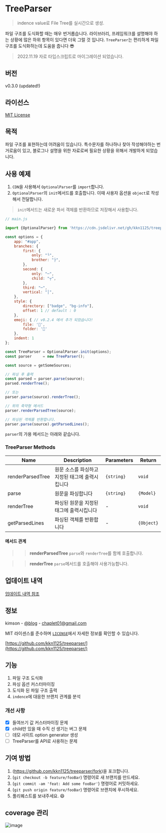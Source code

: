 # TreeParser

> indence value로 File Tree를 실시간으로 생성.

파일 구조를 도식화할 때는 매우 번거롭습니다. 라이브러리, 프레임워크를 설명해야 하는 상황에 많은 하위 항목이 있다면 더욱 그럴 것 입니다. `TreeParser`는 편리하게 파일 구조를 도식화하는데 도움을 줍니다 😎

> 2022.11.19 자로 타입스크립트로 마이그레이션 되었습니다.

## 버전

v0.3.0 (updated!)

## 라이선스

[MIT License](https://github.com/kkn1125/filetree/blob/main/LICENSE)

## 목적

파일 구조를 표현하는데 어려움이 있습니다. 특수문자를 하나하나 찾아 작성해야하는 번거로움이 있고, 블로그나 설명을 위한 자료로써 필요한 상황을 위해서 개발하게 되었습니다.

## 사용 예제

1. `CDN`을 사용해서 `OptionalParser`를 `import`합니다.
2. `OptionalParser`의 `init`메서드를 호출합니다. 이때 사용자 옵션을 `object`로 작성해서 전달합니다.

> `init`메서드는 새로운 파서 객체를 반환하므로 저장해서 사용합니다.

```javascript
// main.js

import {OptionalParser} from 'https://cdn.jsdelivr.net/gh/kkn1125/treeparser@4c93b00/assets/core/parser.js';

const options = {
    app: "#app",
    branches: {
        first: {
            only: "└",
            brother: "├",
        },
        second: {
            only: "─",
            child: "┬",
        },
        third: "─",
        vertical: "│",
    },
    style: {
        directory: ["badge", "bg-info"],
        offset: 1 // default : 0
    },
    emoji: { // v0.2.4 에서 추가 되었습니다!
        file: '📄',
        folder: '📂'
    },
    indent: 1
};

const TreeParser = OptionalParser.init(options);
const parser     = new TreeParser();

const source = getSomeSources;

// 파싱 후 출력
const parsed = parser.parse(source);
parsed.renderTree();

// 또는
parser.parse(source).renderTree();

// 위의 축약형 메서드
parser.renderParsedTree(source);

// 파싱된 객체를 반환합니다.
parser.parse(source).getParsedLines();
```

`parser`의 가용 메서드는 아래와 같습니다.

### TreeParser Methods

| Name  | Description | Parameters | Return |
| ----  | ----------- | ---------- | ------ |
| renderParsedTree | 원문 소스를 파싱하고 지정된 태그에 출력시킵니다 | `{string}` | `void` |
| parse | 원문을 파싱합니다 | `{string}` | `{Model}` |
| renderTree | 파싱된 원문을 지정된 태그에 출력시킵니다 | - | `void` |
| getParsedLines | 파싱된 객체를 반환합니다 | - | `{Object}` |

#### 메서드 관계

> > **renderParsedTree**
> `parse`와 `renderTree`를 함께 호출합니다.

> > **renderTree**
> `parse`메서드를 호출해야 사용가능합니다.

## 업데이트 내역

[업데이트 내역 참조](https://github.com/kkn1125/treeparser/blob/main/UPDATE.md)

## 정보

kimson - [@blog](https://kkn1125.github.io/) - [chaplet01@gmail.com](mailto:chaplet01@gmail.com)

MIT 라이센스를 준수하며 [``LICENSE``](https://github.com/kkn1125/treeparser/blob/main/LICENSE)에서 자세한 정보를 확인할 수 있습니다.

[https://github.com/kkn1125/treeparser/](https://github.com/kkn1125/treeparser/)

## 기능

1. 파일 구조 도식화
2. 파싱 옵션 커스터마이징
3. 도식화 된 파일 구조 출력
4. `indence`에 대응한 브랜치 관계를 분석

### 개선 사항

- [x] 들여쓰기 값 커스터마이징 문제
- [x] child만 있을 때 수직 선 생기는 버그 문제
- [ ] 데모 사이트 option generator 생성
- [ ] TreeParser를 API로 사용하는 문제

## 기여 방법

1. (<https://github.com/kkn1125/treeparser/fork>)을 포크합니다.
2. (`git checkout -b feature/fooBar`) 명령어로 새 브랜치를 만드세요.
3. (`git commit -am 'feat: Add some fooBar'`) 명령어로 커밋하세요.
4. (`git push origin feature/fooBar`) 명령어로 브랜치에 푸시하세요.
5. 풀리퀘스트를 보내주세요. 😄

## coverage 관리

![image](https://user-images.githubusercontent.com/71887242/165441924-3b669e9c-7adb-4e54-b3f6-9cb009d90bf7.png)
